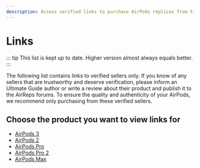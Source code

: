 ```yaml
---
description: Access verified links to purchase AirPods replicas from trustworthy sellers. Choose the product you're interested in, such as AirPods 3, AirPods 2, AirPods Pro, AirPods Pro 2, or AirPods Max, to view the corresponding links.
---
```


# Links

::: tip
This list is kept up to date. Higher version almost always equals better.
:::

The following list contains links to verified sellers only. If you know of any sellers that are trustworthy and deserve verification, please inform an Ultimate Guide author or write a review about their product and publish it to the AirReps forums. To ensure the quality and authenticity of your AirPods, we recommend only purchasing from these verified sellers.

## Choose the product you want to view links for

- [AirPods 3](airpods-3)
- [AirPods 2](airpods-2.md)
- [AirPods Pro](airpods-pro.md)
- [AirPods Pro 2](airpods-pro-2.md)
- [AirPods Max](airpods-max.md)
